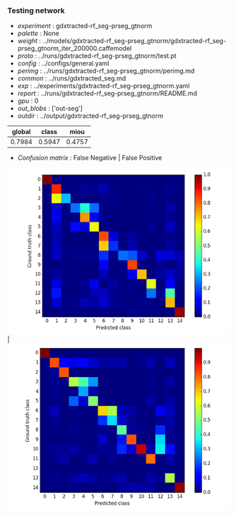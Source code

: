 ### Testing network
- *experiment* : gdxtracted-rf_seg-prseg_gtnorm
- *palette* : None
- *weight* : ../models/gdxtracted-rf_seg-prseg_gtnorm/gdxtracted-rf_seg-prseg_gtnorm_iter_200000.caffemodel
- *proto* : ../runs/gdxtracted-rf_seg-prseg_gtnorm/test.pt
- *config* : ../configs/general.yaml
- *perimg* : ../runs/gdxtracted-rf_seg-prseg_gtnorm/perimg.md
- *common* : ../runs/gdxtracted_seg.md
- *exp* : ../experiments/gdxtracted-rf_seg-prseg_gtnorm.yaml
- *report* : ../runs/gdxtracted-rf_seg-prseg_gtnorm/README.md
- *gpu* : 0
- *out_blobs* : ['out-seg']
- *outdir* : ../output/gdxtracted-rf_seg-prseg_gtnorm

global | class | miou
------ | ----- | ----
0.7984 | 0.5947 | 0.4757

- *Confusion matrix* : False Negative | False Positive

![conf_mat_fn](confmat_fn.png) | ![conf_mat_fp](confmat_fp.png)
